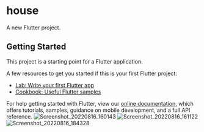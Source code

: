 # house

A new Flutter project.

## Getting Started

This project is a starting point for a Flutter application.

A few resources to get you started if this is your first Flutter project:

- [Lab: Write your first Flutter app](https://flutter.dev/docs/get-started/codelab)
- [Cookbook: Useful Flutter samples](https://flutter.dev/docs/cookbook)

For help getting started with Flutter, view our
[online documentation](https://flutter.dev/docs), which offers tutorials,
samples, guidance on mobile development, and a full API reference.
![Screenshot_20220816_160143](https://user-images.githubusercontent.com/40968259/184923263-bd06dc17-775b-4983-b3e8-824422d0f311.png)
![Screenshot_20220816_161122](https://user-images.githubusercontent.com/40968259/184923724-bda837ca-c768-4344-aaca-c6eb04b2eb63.png)
![Screenshot_20220816_184328](https://user-images.githubusercontent.com/40968259/184924184-0b9d9380-83c9-437c-a50d-7d2109dbd021.png)

